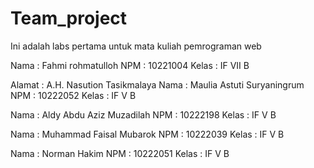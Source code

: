 # Team_project
Ini adalah labs pertama untuk mata kuliah pemrograman web

Nama : Fahmi rohmatulloh
NPM : 10221004
Kelas : IF VII B

Alamat : A.H. Nasution Tasikmalaya
Nama : Maulia Astuti Suryaningrum
NPM : 10222052
Kelas : IF V B

Nama : Aldy Abdu Aziz Muzadilah
NPM : 10222198
Kelas : IF V B 

Nama : Muhammad Faisal Mubarok
NPM : 10222039
Kelas : IF V B 

Nama : Norman Hakim
NPM : 10222051
Kelas : IF V B

